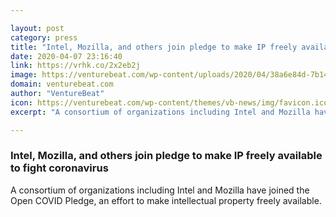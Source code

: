 ```yaml
---

layout: post
category: press
title: "Intel, Mozilla, and others join pledge to make IP freely available to fight coronavirus"
date: 2020-04-07 23:16:40
link: https://vrhk.co/2x2eb2j
image: https://venturebeat.com/wp-content/uploads/2020/04/38a6e84d-7b14-44c4-a876-7812c75e8f52-e1586299814884.png?w=1200&strip=all
domain: venturebeat.com
author: "VentureBeat"
icon: https://venturebeat.com/wp-content/themes/vb-news/img/favicon.ico
excerpt: "A consortium of organizations including Intel and Mozilla have joined the Open COVID Pledge, an effort to make intellectual property freely available."

---
```


### Intel, Mozilla, and others join pledge to make IP freely available to fight coronavirus

A consortium of organizations including Intel and Mozilla have joined the Open COVID Pledge, an effort to make intellectual property freely available.